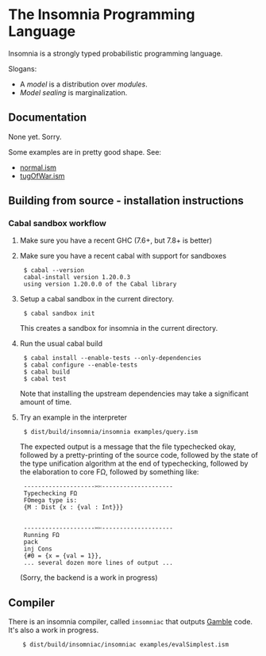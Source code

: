 The Insomnia Programming Language
=================================

Insomnia is a strongly typed probabilistic programming language.

Slogans:

* A *model* is a distribution over *modules*.
* *Model sealing* is marginalization.

Documentation
-------------

None yet.  Sorry.

Some examples are in pretty good shape.  See:

* [normal.ism](examples/normal.ism)
* [tugOfWar.ism](examples/tugOfWar.ism)

Building from source - installation instructions
------------------------------------------------

### Cabal sandbox workflow

1. Make sure you have a recent GHC (7.6+, but 7.8+ is better)

2. Make sure you have a recent cabal with support for sandboxes

        $ cabal --version
        cabal-install version 1.20.0.3
        using version 1.20.0.0 of the Cabal library

3. Setup a cabal sandbox in the current directory.

        $ cabal sandbox init

    This creates a sandbox for insomnia in the current directory.

4. Run the usual cabal build

        $ cabal install --enable-tests --only-dependencies
        $ cabal configure --enable-tests
        $ cabal build
        $ cabal test

    Note that installing the upstream dependencies may take a significant
    amount of time.

5. Try an example in the interpreter

        $ dist/build/insomnia/insomnia examples/query.ism

    The expected output is a message that the file typechecked okay,
    followed by a pretty-printing of the source code, followed by the
    state of the type unification algorithm at the end of typechecking,
    followed by the elaboration to core FΩ, followed by something like:
    

        --------------------✂✄--------------------
        Typechecking FΩ
        FOmega type is: 
        {M : Dist {x : {val : Int}}}
        
        
        --------------------✂✄--------------------
        Running FΩ
        pack
        inj Cons
        {#0 = {x = {val = 1}},
        ... several dozen more lines of output ...
        

    (Sorry, the backend is a work in progress)

Compiler
--------

There is an insomnia compiler, called `insomniac` that outputs [Gamble](https://github.com/rmculpepper/gamble) code.
It's also a work in progress.

```
    $ dist/build/insomniac/insomniac examples/evalSimplest.ism
```
